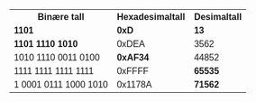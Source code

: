 <!DOCTYPE html>
<html>
<head>
<style>
table {
    font-family: arial, sans-serif;
    border-collapse: collapse;
    width: 100%;
}

td, th {
    border: 1px solid #dddddd;
    text-align: left;
    padding: 8px;
}

th {
	background-color: #cccccc;
}


</style>
</head>
<body>

<table>
  <tr>
    <th>Binære tall</th>
    <th>Hexadesimaltall</th>
    <th>Desimaltall</th>
  </tr>
  <tr>
    <td><b>1101</b></td>
    <td><b>0xD</b></td>
    <td><b>13</b></td>
  </tr>
  <tr>
    <td><b>1101 1110 1010</b></td>
    <td>0xDEA</td>
    <td>3562</td>
  </tr>
  <tr>
    <td>1010 1110 0011 0100</td>
    <td><b>0xAF34</b></td>
    <td>44852</td>
  </tr>
  <tr>
    <td>1111 1111 1111 1111</td>
    <td>0xFFFF</td>
    <td><b>65535</b></td>
  </tr>
  <tr>
    <td>1 0001 0111 1000 1010</td>
    <td>0x1178A</td>
    <td><b>71562</b></td>
  </tr>
</table>

</body>
</html>
